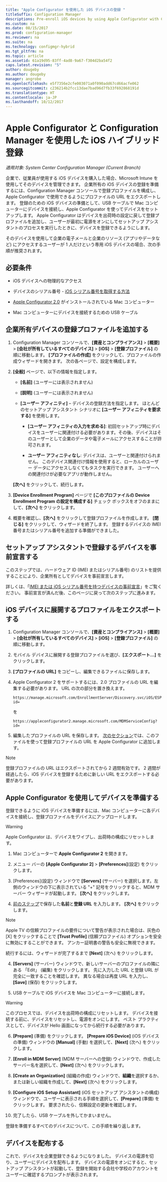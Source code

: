 ```yaml
---
title: "Apple Configurator を使用した iOS デバイスの登録 "
titleSuffix: Configuration Manager
descriptions: Pre-enroll iOS devices by using Apple Configurator with Configuration Manager.
ms.custom: na
ms.date: 08/15/2017
ms.prod: configuration-manager
ms.reviewer: na
ms.suite: na
ms.technology: configmgr-hybrid
ms.tgt_pltfrm: na
ms.topic: article
ms.assetid: 61a19d95-83ff-4ad8-9a67-f304d2ba54f2
caps.latest.revision: "5"
author: dougeby
ms.author: dougeby
manager: angrobe
ms.openlocfilehash: e5f7356e2cfe003071a0f090add67cd66acfe062
ms.sourcegitcommit: c236214b2fcc13dae7bad96d7fb33f692868191d
ms.translationtype: HT
ms.contentlocale: ja-JP
ms.lasthandoff: 10/12/2017
---
```

# <a name="ios-hybrid-enrollment-using-apple-configurator-with-configuration-manager"></a>Apple Configurator と Configuration Manager を使用した iOS ハイブリッド登録

*適用対象: System Center Configuration Manager (Current Branch)*

企業で、従業員が使用する iOS デバイスを購入した場合、Microsoft Intune を使用してそのデバイスを管理できます。 企業所有の iOS デバイスの登録を準備するには、Configuration Manager コンソールで登録プロファイルを構成し、Apple Configurator で使用できるようにプロファイルの URL をエクスポートします。 登録のための iOS デバイスの準備として、USB ケーブルで Mac コンピューターにデバイスを接続し、Apple Configurator を使ってデバイスをセットアップします。 Apple Configurator はデバイスを出荷時の設定に戻して登録プロファイルを追加し、ユーザーが最初に電源をオンにしてセットアップ アシスタントのプロセスを実行したときに、デバイスを登録できるようにします。

そのデバイスを使用して企業の電子メールと企業のリソース (アプリやデータなど) にアクセスするユーザーが 1 人だけという専用 iOS デバイスの場合、次の手順が推奨されます。  

## <a name="prerequisites"></a>必要条件  

-   iOS デバイスへの物理的なアクセス  

-   デバイスのシリアル番号 - [iOS シリアル番号を取得する方法](https://support.apple.com/en-us/HT204308)  

-   [Apple Configurator 2.0](http://go.microsoft.com/fwlink/?LinkId=518017) がインストールされている Mac コンピューター  

-   Mac コンピューターにデバイスを接続するための USB ケーブル  

## <a name="add-a-corporate-owned-device-enrollment-profile"></a>企業所有デバイスの登録プロファイルを追加する

1.  Configuration Manager コンソールで、**[資産とコンプライアンス]** > **[概要]** > **[会社が所有しているすべてのデバイス]** > **[iOS]** > **[登録プロファイル]** の順に移動します。 **[プロファイルの作成]** をクリックして、プロファイルの作成ウィザードを開きます。 次の各ページで、設定を構成します。  

2.  **[全般]** ページで、以下の情報を指定します。  

    -   **[名前]** (ユーザーには表示されません)  

    -   **[説明]** (ユーザーには表示されません)  

    -   **[ユーザー アフィニティ]** – デバイスの登録方法を指定します。 ほとんどのセットアップ アシスタント シナリオに **[ユーザー アフィニティを要求する]** を使用します。  

        -   **[ユーザー アフィニティの入力を求める]**: 初回セットアップ時にデバイスをユーザーに関連付ける必要があります。その後、デバイスはそのユーザーとして企業のデータや電子メールにアクセスすることが許可されます。  

        -   **ユーザー アフィニティなし**: デバイスは、ユーザーと関連付けられません。 このデバイス関連付け情報を使用すると、ローカルのユーザー データにアクセスしなくてもタスクを実行できます。 ユーザーへの関連付けが必要なアプリが動作しません。

    **[次へ]** をクリックして、続行します。  

3.  **[Device Enrollment Program]** ページで **[このプロファイルの Device Enrollment Program の設定を構成する]** チェック ボックスをオフのままにして、**[次へ]** をクリックします。  

4.  概要を確認し、**[次へ]** をクリックして登録プロファイルを作成します。 **[閉じる]** をクリックして、ウィザードを終了します。 登録するデバイスの IMEI 番号またはシリアル番号を追加する準備ができました。  

## <a name="predeclare-devices-to-enroll-with-setup-assistant"></a>セットアップ アシスタントで登録するデバイスを事前宣言する

このステップでは、ハードウェア ID (IMEI またはシリアル番号) のリストを提供することにより、企業所有としてデバイスを事前宣言します。

詳しくは、「[IMEI または iOS シリアル番号を持つデバイスの事前宣言](predeclare-devices-with-hardware-id.md)」をご覧ください。 事前宣言が済んだ後、このページに戻って次のステップに進みます。

## <a name="export-the-profile-to-deploy-to-ios-devices"></a>iOS デバイスに展開するプロファイルをエクスポートする

1.  Configuration Manager コンソールで、**[資産とコンプライアンス]** > **[概要]** > **[会社が所有しているすべてのデバイス]** > **[iOS]** > **[登録プロファイル]** の順に移動します。

2.  モバイル デバイスに展開する登録プロファイルを選び、**[エクスポート...]** をクリックします。

3.  **[プロファイルの URL]** をコピーし、編集できるファイルに保存します。   

4.  Apple Configurator 2 をサポートするには、2.0 プロファイルの URL を編集する必要があります。 URL の次の部分を置き換えます。  

    ```  
    https://manage.microsoft.com/EnrollmentServer/Discovery.svc/iOS/ESProxy?id=  

    ```  

     を  

    ```  
    https://appleconfigurator2.manage.microsoft.com/MDMServiceConfig?id=  

    ```

5.  編集したプロファイルの URL を保存します。 [次のセクション](#step-4-prepare-the-device-with-apple-configurator)では、このファイルを使って登録プロファイルの URL を Apple Configurator に追加します。  

> [!NOTE]
> 登録プロファイルの URL はエクスポートされてから 2 週間有効です。 2 週間が経過したら、iOS デバイスを登録するために新しい URL をエクスポートする必要があります。

## <a name="prepare-the-device-with-apple-configurator"></a>Apple Configurator を使用してデバイスを準備する

登録できるように iOS デバイスを準備するには、Mac コンピューターに各デバイスを接続し、登録プロファイルをデバイスにアップロードします。  

> [!WARNING]  
>  Apple Configurator は、デバイスをワイプし、出荷時の構成にリセットします。  

1.  Mac コンピューターで **Apple Configurator 2** を開きます。  

2.  メニュー バーの **[Apple Configurator 2]** > **[Preferences]**\(設定) をクリックします。  

2.  [Preferences]\(設定) ウィンドウで **[Servers]** (サーバー) を選択します。左側のウィンドウの下に表示されている "+" 記号をクリックすると、MDM サーバー ウィザードが起動します。 **[次へ]** をクリックします。  

3.  [前のステップ](#step-3-export-the-profile-to-deploy-to-ios-devices)で保存した**名前**と**登録 URL** を入力します。 **[次へ]** をクリックします。  

   > [!NOTE]
   > Apple TV の信頼プロファイルの要件について警告が表示された場合は、灰色の [X] をクリックすることで **[Trust Profile]** (信頼プロファイル) オプションを安全に無効にすることができます。 アンカー証明書の警告も安全に無視できます。

   続行するには、ウィザードが完了するまで **[Next]** (次へ) をクリックします。  

4.  **[Servers]** (サーバー) ウィンドウで、新しいサーバーのプロファイルの隣にある 「Edit」 (編集) をクリックします。 先に入力した URL と登録 URL が完全に一致することを確認します。 異なる場合は再度 URL を入力し、**[Save]** (保存) をクリックします。  

5.  USB ケーブルで iOS デバイスを Mac コンピューターに接続します。  

  > [!WARNING]  
  >  このプロセスでは、デバイスを出荷時の構成にリセットします。 デバイスを接続する前に、デバイスをリセットし、電源をオンにします。 ベスト プラクティスとして、デバイスが Hello 画面になってから続行する必要があります。  

6.  **[Prepare]** (準備) をクリックします。 **[Prepare iOS Device]** (iOS デバイスの準備) ウィンドウの **[Manual]** (手動) を選択して、**[Next]** (次へ) をクリックします。  

7.  **[Enroll in MDM Server]** (MDM サーバーへの登録) ウィンドウで、作成したサーバー名を選択して、**[Next]** (次へ) をクリックします。  

9. **[Create an Organization]** (組織の作成) ウィンドウで、**組織**を選択するか、または新しい組織を作成して、**[Next]** (次へ) をクリックします。  

10. **[Configure iOS Setup Assistant]** (iOS セットアップ アシスタントの構成) ウィンドウで、ユーザーに表示される手順を選択して、**[Prepare]** (準備) をクリックします。 要求されたら、信頼設定の更新を確認します。  

11. 完了したら、USB ケーブルを外してかまいません。  

登録を準備するすべてのデバイスについて、この手順を繰り返します。

## <a name="distribute-devices"></a>デバイスを配布する

これで、デバイスを企業登録できるようになりました。 デバイスの電源を切り、ユーザーにデバイスを配布します。 デバイスの電源をオンにすると、セットアップ アシスタントが起動して、登録を開始する会社や学校のアカウントをユーザーに確認するプロンプトが表示されます。
